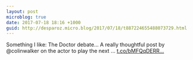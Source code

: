 ```yaml
---
layout: post
microblog: true
date: 2017-07-18 18:16 +1000
guid: http://desparoz.micro.blog/2017/07/18/t887224655488073729.html
---
```

Something I like: The Doctor debate…
A really thoughtful post by @colinwalker on the actor to play the next ... [t.co/bMFQqDERR...](https://t.co/bMFQqDERR2)
